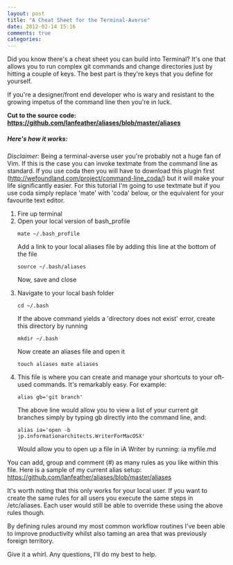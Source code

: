 ```yaml
---
layout: post
title: "A Cheat Sheet for the Terminal-Averse"
date: 2012-02-14 15:16
comments: true
categories: 
---
```


Did you know there's a cheat sheet you can build into Terminal? It's one that allows you to run complex git commands and change directories just by hitting a couple of keys. The best part is they're keys that you define for yourself.

If you're a designer/front end developer who is wary and resistant to the growing impetus of the command line then you're in luck.

<strong>Cut to the source code: <a class="h6" href="https://github.com/Ianfeather/aliases/blob/master/aliases">https://github.com/Ianfeather/aliases/blob/master/aliases</a></strong>
<h5>Here's how it works:</h5>
<em>Disclaimer: </em>Being a terminal-averse user you're probably not a huge fan of Vim. If this is the case you can invoke textmate from the command line as standard. If you use coda then you will have to download this plugin first (<a href="http://wefoundland.com/project/command-line_coda/">http://wefoundland.com/project/command-line_coda/</a>) but it will make your life significantly easier. For this tutorial I'm going to use textmate but if you use coda simply replace 'mate' with 'coda' below, or the equivalent for your favourite text editor.
<ol>
	<li>Fire up terminal</li>
	<li>Open your local version of bash_profile

<code>mate ~/.bash_profile</code>

Add a link to your local aliases file by adding this line at the bottom of the file

<code>source ~/.bash/aliases</code>

Now, save and close</li>
	<li>Navigate to your local bash folder

<code>cd ~/.bash</code>

If the above command yields a 'directory does not exist' error, create this directory by running

<code>mkdir ~/.bash</code>

Now create an aliases file and open it

<code>touch aliases
mate aliases</code></li>
	<li>This file is where you can create and manage your shortcuts to your oft-used commands. It's remarkably easy. For example:

<code>alias gb='git branch'</code>

The above line would allow you to view a list of your current git branches simply by typing gb directly into the command line, and:

<code>alias ia='open -b jp.informationarchitects.WriterForMacOSX'</code>

Would allow you to open up a file in iA Writer by running: ia myfile.md</li>
</ol>
You can add, group and comment (#) as many rules as you like within this file. Here is a sample of my current alias setup: <a href="https://github.com/Ianfeather/aliases/blob/master/aliases">https://github.com/Ianfeather/aliases/blob/master/aliases</a>

It's worth noting that this only works for your local user. If you want to create the same rules for all users you execute the same steps in /etc/aliases. Each user would still be able to override these using the above rules though.

By defining rules around my most common workflow routines I've been able to improve productivity whilst also taming an area that was previously foreign territory.

Give it a whirl. Any questions, I'll do my best to help.